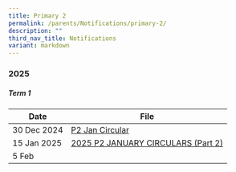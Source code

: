 ```yaml
---
title: Primary 2
permalink: /parents/Notifications/primary-2/
description: ""
third_nav_title: Notifications
variant: markdown
---
```

### **2025**

##### Term 1

| Date| File | 
| -------- | -------- |
|30 Dec 2024|[P2 Jan Circular](/files/Notification%202025/Pri%202/RGPS_N25_P2_001.pdf)|
|15 Jan 2025|[2025 P2 JANUARY CIRCULARS (Part 2)](/files/Notification%202025/Pri%202/RGPS_N25_P2_003.pdf)|
|5 Feb|
